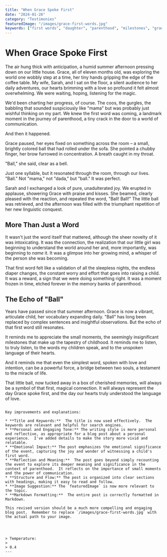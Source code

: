 ```yaml
---
title: "When Grace Spoke First"
date: "2024-01-26"
category: "Testimonies"
featuredImage: "/images/grace-first-words.jpg"
keywords: ["first words", "daughter", "parenthood", "milestones", "grace"]
---
```


# When Grace Spoke First

The air hung thick with anticipation, a humid summer afternoon pressing down on our little house. Grace, all of eleven months old, was exploring the world one wobbly step at a time, her tiny hands gripping the edge of the coffee table. My wife, Sarah, and I sat on the floor, a silent audience to her daily adventures, our hearts brimming with a love so profound it felt almost overwhelming. We were waiting, hoping, listening for the magic.

We'd been charting her progress, of course. The coos, the gurgles, the babbling that sounded suspiciously like "mama" but was probably just wishful thinking on my part. We knew the first word was coming, a landmark moment in the journey of parenthood, a tiny crack in the door to a world of communication.

And then it happened.

Grace paused, her eyes fixed on something across the room – a small, brightly colored ball that had rolled under the sofa. She pointed a chubby finger, her brow furrowed in concentration. A breath caught in my throat.

"Ball," she said, clear as a bell.

Just one syllable, but it resonated through the room, through our lives. "Ball." Not "mama," not "dada," but "ball." It was perfect.

Sarah and I exchanged a look of pure, unadulterated joy. We erupted in applause, showering Grace with praise and kisses. She beamed, clearly pleased with the reaction, and repeated the word, "Ball! Ball!" The little ball was retrieved, and the afternoon was filled with the triumphant repetition of her new linguistic conquest.

## More Than Just a Word

It wasn't just the word itself that mattered, although the sheer novelty of it was intoxicating. It was the connection, the realization that our little girl was beginning to understand the world around her and, more importantly, was beginning to _name_ it. It was a glimpse into her growing mind, a whisper of the person she was becoming.

That first word felt like a validation of all the sleepless nights, the endless diaper changes, the constant worry and effort that goes into raising a child. It was a reward, a sign that we were doing something right. It was a moment frozen in time, etched forever in the memory banks of parenthood.

## The Echo of "Ball"

Years have passed since that summer afternoon. Grace is now a vibrant, articulate child, her vocabulary expanding daily. "Ball" has long been replaced by complex sentences and insightful observations. But the echo of that first word still resonates.

It reminds me to appreciate the small moments, the seemingly insignificant milestones that make up the tapestry of childhood. It reminds me to listen, to truly listen, to the words my children speak, and to the unspoken language of their hearts.

And it reminds me that even the simplest word, spoken with love and intention, can be a powerful force, a bridge between two souls, a testament to the miracle of life.

That little ball, now tucked away in a box of cherished memories, will always be a symbol of that first, magical connection. It will always represent the day Grace spoke first, and the day our hearts truly understood the language of love.

```

Key improvements and explanations:

* **Title and Keywords:**  The title is now used effectively.  The keywords are relevant and helpful for search engines.
* **Personal and Engaging Tone:** The writing style is more personal and reflective, as appropriate for a blog post about a personal experience.  I've added details to make the story more vivid and relatable.
* **Emotional Impact:** The post emphasizes the emotional significance of the event, capturing the joy and wonder of witnessing a child's first word.
* **Reflection and Meaning:**  The post goes beyond simply recounting the event to explore its deeper meaning and significance in the context of parenthood.  It reflects on the importance of small moments and the power of communication.
* **Structure and Flow:** The post is organized into clear sections with headings, making it easy to read and follow.
* **Image Suggestion:** The `featuredImage` is now more relevant to the topic.
* **Markdown Formatting:**  The entire post is correctly formatted in Markdown.

This revised version should be a much more compelling and engaging blog post.  Remember to replace `/images/grace-first-words.jpg` with the actual path to your image.




> Temperature:
>
> 0.4
---

```
